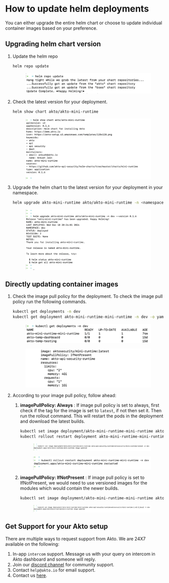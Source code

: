 # How to update helm deployments

You can either upgrade the entire helm chart or choose to update individual container images based on your preference.

## Upgrading helm chart version

1. Update the helm repo

    ```bash
    helm repo update
    ```

    <figure><img src="../.gitbook/assets/updates-6.png" alt=""><figcaption></figcaption></figure>

2. Check the latest version for your deployment.

    ```bash
    helm show chart akto/akto-mini-runtime
    ```

    <figure><img src="../.gitbook/assets/updates-7.png" alt=""><figcaption></figcaption></figure>

3. Upgrade the helm chart to the latest version for your deployment in your namespace.

    ```bash
    helm upgrade akto-mini-runtime akto/akto-mini-runtime -n <namespace> --version 0.1.6
    ```

    <figure><img src="../.gitbook/assets/updates-8.png" alt=""><figcaption></figcaption></figure>

## Directly updating container images

1. Check the image pull policy for the deployment. To check the image pull policy run the following commands.

    ```bash
    kubectl get deployments -n dev
    kubectl get deployment akto-mini-runtime-mini-runtime -n dev -o yaml
    ```

    <figure><img src="../.gitbook/assets/updates-1.png" alt=""><figcaption></figcaption></figure>
    <figure><img src="../.gitbook/assets/updates-2.png" alt=""><figcaption></figcaption></figure>

2. According to your image pull policy, follow ahead:

    1. **imagePullPolicy: Always** : If image pull policy is set to always, first check if the tag for the image is set to `latest`, if not then set it. Then run the rollout command. This will restart the pods in the deployment and download the latest builds.

        ```bash
        kubectl set image deployment/akto-mini-runtime-mini-runtime akto-api-security-runtime=aktosecurity/mini-runtime:latest -n dev
        kubectl rollout restart deployment akto-mini-runtime-mini-runtime -n dev
        ```
        <figure><img src="../.gitbook/assets/updates-3.png" alt=""><figcaption></figcaption></figure>
        <figure><img src="../.gitbook/assets/updates-4.png" alt=""><figcaption></figcaption></figure>

    2. **imagePullPolicy: IfNotPresent** : If image pull policy is set to IfNotPresent, we would need to use versioned images for the modules which would contain the newer builds.

        ```bash
        kubectl set image deployment/akto-mini-runtime-mini-runtime akto-api-security-runtime=aktosecurity/mini-runtime:1.42.3_local -n dev
        ```
        <figure><img src="../.gitbook/assets/updates-5.png" alt=""><figcaption></figcaption></figure>

## Get Support for your Akto setup

There are multiple ways to request support from Akto. We are 24X7 available on the following:

1. In-app `intercom` support. Message us with your query on intercom in Akto dashboard and someone will reply.
2. Join our [discord channel](https://www.akto.io/community) for community support.
3. Contact `help@akto.io` for email support.
4. Contact us [here](https://www.akto.io/contact-us).
